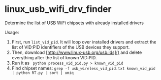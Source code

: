 # linux_usb_wifi_drv_finder
Determine the list of USB WiFi chipsets with already installed drivers


Usage:

1. First, run `list_vid_pid`. It will loop over installed drivers and extract the list of VID:PID identifiers of the USB devices they support.
1. Then, download [http://www.linux-usb.org/usb.ids]() and delete everything after the list of known VID:PID.
1. Run it as ` python process_vid_pid.py > known_vid_pid`
1. Find chipset names: `grep -f usb_wireless_vid_pid.txt known_vid_pid | python RT.py | sort | uniq`
